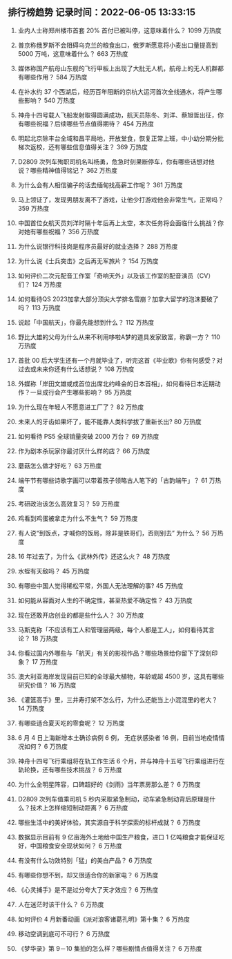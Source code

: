 
## 排行榜趋势 记录时间：2022-06-05 13:33:15
  
  1. 业内人士称郑州楼市首套  20% 首付已被叫停，这意味着什么？ 1099 万热度
    
  2. 普京称俄罗斯不会阻碍乌克兰的粮食出口，俄罗斯愿意将小麦出口量提高到 5000 万吨，这意味着什么？ 663 万热度
    
  3. 媒体称国产航母山东舰的飞行甲板上出现了大批无人机，航母上的无人机群都有哪些作用？ 584 万热度
    
  4. 在补水约 37 个西湖后，经历百年阻断的京杭大运河首次全线通水，将产生哪些影响？ 540 万热度
    
  5. 神舟十四号载人飞船发射取得圆满成功，航天员陈冬、刘洋、蔡旭哲出征，你有哪些祝福？后续哪些节点值得期待？ 454 万热度
    
  6. 明起北京除丰台全域和昌平局地，开放堂食，恢复正常上班，中小幼分期分批梯次返校，还有哪些信息值得关注？ 369 万热度
    
  7. D2809 次列车殉职司机名叫杨勇，危急时刻果断停车，你有哪些话想对他说？哪些精神值得铭记？ 362 万热度
    
  8. 为什么会有人相信骗子的话去缅甸找高薪工作呢？ 361 万热度
    
  9. 马上领证了，发现男朋友离不了游戏，让他少打游戏他会非常生气，正常吗？ 359 万热度
    
  10. 中国首位女航天员刘洋时隔十年后再上太空，本次任务将会面临什么挑战？你对她有哪些祝福？ 356 万热度
    
  11. 为什么说银行科技岗是程序员最好的就业选择？ 288 万热度
    
  12. 为什么说《士兵突击》之后再无军旅片？ 154 万热度
    
  13. 如何评价二次元配音工作室「奇响天外」以及该工作室的配音演员（CV）们？ 124 万热度
    
  14. 如何看待QS 2023加拿大部分顶尖大学排名雪崩？加拿大留学的泡沫要破了吗？ 113 万热度
    
  15. 说起「中国航天」，你最先能想到什么？ 112 万热度
    
  16. 野比大雄的父母为什么从来不利用哆啦A梦的道具发家致富，称霸一方？ 110 万热度
    
  17. 首批 00 后大学生还有一个月就毕业了，听完这首《毕业歌》你有何感受？对过去或未来你还有什么话想说？ 108 万热度
    
  18. 外媒称「岸田文雄或成首位出席北约峰会的日本首相」，如何看待日本近期动作？一旦成行会产生哪些影响？ 95 万热度
    
  19. 为什么现在年轻人不愿意进工厂了？ 82 万热度
    
  20. 未来人的牙齿如果坏了，能不能靠人类科学拔了重新长出? 80 万热度
    
  21. 如何看待 PS5 全球销量突破 2000 万台？ 69 万热度
    
  22. 作为剧本杀玩家你最讨厌什么样的店？ 66 万热度
    
  23. 蘑菇怎么做才好吃？ 63 万热度
    
  24. 端午节有哪些诗歌字画可以带着孩子领略古人笔下的「古韵端午」？ 61 万热度
    
  25. 考研政治该怎么高效复习？ 59 万热度
    
  26. 鸡看到鸡蛋被拿走为什么不生气？ 59 万热度
    
  27. 有人说“到饭点，才喊你的饭局，除非是铁哥们，否则别去” 为什么？ 56 万热度
    
  28. 16 年过去了，为什么《武林外传》还这么火？ 48 万热度
    
  29. 水蛭有天敌吗？ 45 万热度
    
  30. 有哪些中国人觉得稀松平常，外国人无法理解的事? 45 万热度
    
  31. 如何能从容面对人生的不确定性，甚至热爱不确定性？ 43 万热度
    
  32. 现在还敢开店创业的都是些什么人？ 30 万热度
    
  33. 马斯克称「不应该有工人和管理层两级，每个人都是工人」，如何看待其言论？ 18 万热度
    
  34. 你看过国内外哪些与「航天」有关的影视作品？哪些场景给你留下了深刻印象？ 17 万热度
    
  35. 澳大利亚海岸发现目前已知的全球最大植物，年龄或超 4500 岁，这具有哪些研究价值？ 16 万热度
    
  36. 《灌篮高手》里，三井寿打架不怎么行，为什么还能当上小混混里的老大？ 14 万热度
    
  37. 有哪些适合夏天吃的零食呢？ 12 万热度
    
  38. 6 月 4 日上海新增本土确诊病例 6 例， 无症状感染者 16 例，目前当地疫情情况如何？ 6 万热度
    
  39. 神舟十四号飞行乘组将在轨工作生活 6 个月，并与神舟十五号飞行乘组进行在轨轮换，还有哪些技术挑战？ 6 万热度
    
  40. 为什么全明星阵容，口碑超好的《剑雨》当年票房那么差？ 6 万热度
    
  41. D2809 次列车值乘司机 5 秒内采取紧急制动，动车紧急制动背后原理是什么？技术上怎样缩短制动距离？ 6 万热度
    
  42. 哪些生活中的美好体验，其实源自于科学探索的标杆成就？ 6 万热度
    
  43. 数据显示目前有 9 亿亩海外土地给中国生产粮食，进口 1 亿吨粮食才能保证吃好，中国粮食安全现状如何？ 6 万热度
    
  44. 有没有什么功效特别「猛」的美白产品？ 6 万热度
    
  45. 有哪些你想不到，却又很适合你的新家电？ 6 万热度
    
  46. 《心灵捕手》是不是过分夸大了天才效应？ 6 万热度
    
  47. 人在迷茫时该干什么？ 6 万热度
    
  48. 如何评价 4 月新番动画《派对浪客诸葛孔明》第十集？ 6 万热度
    
  49. 移动空调到底可不可行？ 6 万热度
    
  50. 《梦华录》第 9－10 集拍的怎么样？哪些剧情点值得关注？ 6 万热度
    